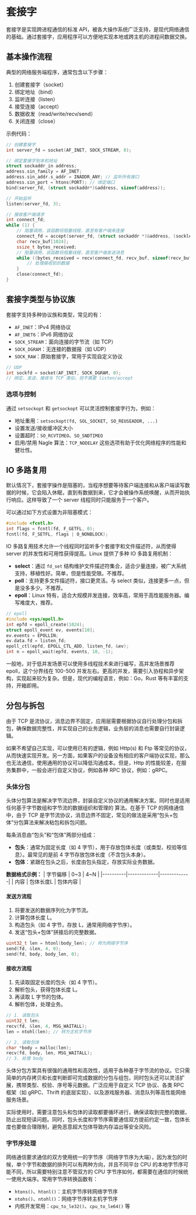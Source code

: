 # 套接字
套接字是实现跨进程通信的标准 API，被各大操作系统广泛支持，是现代网络通信的基础。通过套接字，应用程序可以方便地实现本地或跨主机的进程间数据交换。

## 基本操作流程
典型的网络服务端程序，通常包含以下步骤：
1. 创建套接字（socket）
2. 绑定地址（bind）
3. 监听连接（listen）
4. 接受连接（accept）
5. 数据收发（read/write/recv/send）
6. 关闭连接（close）

示例代码：

```c
// 创建套接字
int server_fd = socket(AF_INET, SOCK_STREAM, 0);

// 绑定套接字到本机地址
struct sockaddr_in address;
address.sin_family = AF_INET;
address.sin_addr.s_addr = INADDR_ANY; // 监听所有接口
address.sin_port = htons(PORT); // 绑定端口
bind(server_fd, (struct sockaddr*)&address, sizeof(address));

// 开始监听
listen(server_fd, 3);

// 接收客户端请求
int connect_fd;
while (1) {
    // 阻塞调用，该函数将阻塞线程，直至有客户端来连接 
    connect_fd = accept(server_fd, (struct sockaddr *)&address, (socklen_t*)&addr_len);
    char recv_buf[1024];
    ssize_t bytes_received;
    // 阻塞调用，该函数将阻塞线程，直至客户端发送消息
    while ((bytes_received = recv(connect_fd, recv_buf, sizeof(recv_buf), 0)) > 0) {
        // 处理接收到的数据
    }
    close(connect_fd);
}
```

## 套接字类型与协议族
套接字支持多种协议族和类型，常见的有：
- `AF_INET`：IPv4 网络协议
- `AF_INET6`：IPv6 网络协议
- `SOCK_STREAM`：面向连接的字节流（如 TCP）
- `SOCK_DGRAM`：无连接的数据报（如 UDP）
- `SOCK_RAW`：原始套接字，常用于实现自定义协议

```c
// UDP
int sockfd = socket(AF_INET, SOCK_DGRAM, 0);
// 绑定、发送、接收与 TCP 类似，但不需要 listen/accept
```

### 选项与控制
通过 `setsockopt` 和 `getsockopt` 可以灵活控制套接字行为，例如：
- 地址重用：`setsockopt(fd, SOL_SOCKET, SO_REUSEADDR, ...)`
- 设置发送/接收缓冲区大小
- 设置超时：`SO_RCVTIMEO`、`SO_SNDTIMEO`
- 启用/禁用 Nagle 算法：`TCP_NODELAY`
这些选项有助于优化网络程序的性能和健壮性。

## IO 多路复用
默认情况下，套接字操作是阻塞的，当程序想要等待客户端连接和从客户端读写数据的时候，它会陷入休眠，直到有数据到来，它才会被操作系统唤醒，从而开始执行响应。这样导致了一个 server 线程同时只能服务于一个客户。

可以通过如下方式设置为非阻塞模式：
```c
#include <fcntl.h>
int flags = fcntl(fd, F_GETFL, 0);
fcntl(fd, F_SETFL, flags | O_NONBLOCK);
```

IO 多路复用技术允许一个线程同时监听多个套接字和文件描述符，从而使得 server 的并发性和可用性获得提高。Linux 提供了多种 IO 多路复用机制：
- **select**：通过 `fd_set` 结构维护文件描述符集合，适合少量连接，被广大系统支持，移植性好。简单，但是性能受限。不推荐。
- **poll**：支持更多文件描述符，接口更灵活。与 select 类似，连接更多一点，但是没多多少。不推荐。
- **epoll**：Linux 特有，适合大规模并发连接，效率高，常用于高性能服务器。编写难度大，推荐。

```c
// epoll
#include <sys/epoll.h>
int epfd = epoll_create(1024);
struct epoll_event ev, events[10];
ev.events = EPOLLIN;
ev.data.fd = listen_fd;
epoll_ctl(epfd, EPOLL_CTL_ADD, listen_fd, &ev);
int n = epoll_wait(epfd, events, 10, -1);
```

一般地，对于低并发场景可以使用多线程技术来进行编写，高并发场景推荐 epoll，这个分界线在 100-500 并发左右。更高的并发，需要引入协程和异步架构，实现起来较为复杂。但是，现代的编程语言，例如：Go，Rust 等有丰富的支持，开箱即用。

## 分包与拆包
由于 TCP 是流协议，消息边界不固定，应用层需要根据协议自行处理分包和拆包，确保数据完整性，并实现自己的业务逻辑，业务层的消息也需要自行封装逻辑。

如果不希望自己实现，可以使用已有的逻辑，例如 Http(s) 和 Ftp 等常见的协议，从而快速实现开发。另一方面，如果客户的设备没有相应的客户端协议实现，那么也无法通信，使用通用的协议可以降低沟通成本。但是，Http 的性能较差，在服务集群中，一般会进行自定义协议，例如各种 RPC 协议，例如：gRPC。

### 头体分包
头体分包算法是解决字节流边界，封装自定义协议的通用解决方案。同时也是适用任何基于字节数组和字节流的数据组织和管理的
算法。在基于 TCP 的网络通信中，由于 TCP 是字节流协议，消息边界不固定，常见的做法是采用“包头+包体”分包算法来解决粘包和拆包问题。

每条消息由“包头”和“包体”两部分组成：
- **包头**：通常为固定长度（如 4 字节），用于存放包体长度（或类型、校验等信息）。最常见的是前 4 字节存放包体长度（不含包头本身）。
- **包体**：紧跟在包头之后，长度由包头指定，存放实际业务数据。

**数据格式示例：**
| 字节偏移 | 0~3         | 4~N         |
|----------|-------------|-------------|
| 内容     | 包体长度L   | 包体内容    |

#### 发送方流程
1. 将要发送的数据序列化为字节流。
2. 计算包体长度 L。
3. 构造包头（如 4 字节，存放 L，通常用网络字节序）。
4. 发送“包头+包体”拼接后的完整数据。

```c
uint32_t len = htonl(body_len); // 转为网络字节序
send(fd, &len, 4, 0);
send(fd, body, body_len, 0);
```

#### 接收方流程
1. 先读取固定长度的包头（如 4 字节）。
2. 解析包头，获得包体长度 L。
3. 再读取 L 字节的包体。
4. 解析包体，处理业务。

```c
// 1. 读取包头
uint32_t len;
recv(fd, &len, 4, MSG_WAITALL);
len = ntohl(len); // 转为主机字节序

// 2. 读取包体
char *body = malloc(len);
recv(fd, body, len, MSG_WAITALL);
// 3. 处理 body
```

头体分包方案具有很强的通用性和高效性，适用于各种基于字节流的协议。它只需简单的内存拷贝和长度判断即可完成数据的分包与组包，同时包头还可以灵活扩展，携带类型、校验、序号等元数据。广泛应用于自定义 TCP 协议、各类 RPC 框架（如 gRPC、Thrift 的底层实现）、以及游戏服务器、消息队列等高性能网络服务场景。

实际使用时，需要注意包头和包体的读取都要循环进行，确保读取到完整的数据，防止出现短读问题。同时，包头长度和字节序需要通信双方提前约定一致，包体长度也要做合理限制，避免恶意超大包体导致内存溢出等安全风险。

### 字节序处理
网络通信要求通信的双方使用统一的字节序（网络字节序为大端），因为发包的时候，单个字节和数据的排列可以有两种方向，并且不同平台 CPU 的本地字节序可能不同，所以需要特别注意不管双方的 CPU 字节序如何，都需要在通信的时候统一使用大端序。常用字节序转换函数有：
- `htons()`、`htonl()`：主机字节序转网络字节序
- `ntohs()`、`ntohl()`：网络字节序转主机字节序
- 内核开发常用：`cpu_to_le32()`、`cpu_to_le64()` 等
